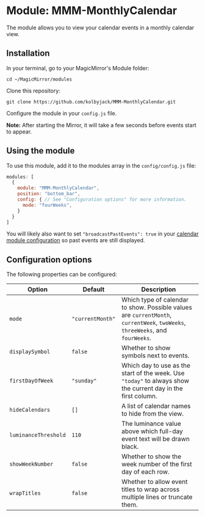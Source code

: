 # Module: MMM-MonthlyCalendar
The module allows you to view your calendar events in a monthly calendar view.

## Installation

In your terminal, go to your MagicMirror's Module folder:
````
cd ~/MagicMirror/modules
````

Clone this repository:
````
git clone https://github.com/kolbyjack/MMM-MonthlyCalendar.git
````

Configure the module in your `config.js` file.

**Note:** After starting the Mirror, it will take a few seconds before events start to appear.

## Using the module

To use this module, add it to the modules array in the `config/config.js` file:
````javascript
modules: [
  {
    module: "MMM-MonthlyCalendar",
    position: "bottom_bar",
    config: { // See "Configuration options" for more information.
      mode: "fourWeeks",
    }
  }
]
````

You will likely also want to set `"broadcastPastEvents": true` in your [calendar module configuration](https://docs.magicmirror.builders/modules/calendar.html#configuration-options) so past events are still displayed.

## Configuration options

The following properties can be configured:

|Option|Default|Description|
|---|---|---|
|`mode`|`"currentMonth"`|Which type of calendar to show.  Possible values are `currentMonth`, `currentWeek`, `twoWeeks`, `threeWeeks`, and `fourWeeks`.|
|`displaySymbol`|`false`|Whether to show symbols next to events.|
|`firstDayOfWeek`|`"sunday"`|Which day to use as the start of the week.  Use `"today"` to always show the current day in the first column.|
|`hideCalendars`|`[]`|A list of calendar names to hide from the view.|
|`luminanceThreshold`|`110`|The luminance value above which full-day event text will be drawn black.|
|`showWeekNumber`|`false`|Whether to show the week number of the first day of each row.|
|`wrapTitles`|`false`|Whether to allow event titles to wrap across multiple lines or truncate them.|
